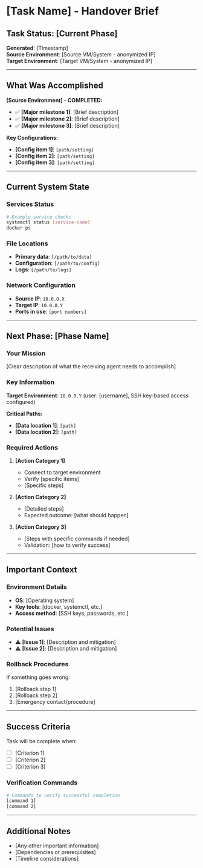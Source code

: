 # [Task Name] - Handover Brief

## Task Status: [Current Phase] 

**Generated**: [Timestamp]  
**Source Environment**: [Source VM/System - anonymized IP]  
**Target Environment**: [Target VM/System - anonymized IP]  

---

## What Was Accomplished

**[Source Environment] - COMPLETED:**
- ✅ **[Major milestone 1]**: [Brief description]
- ✅ **[Major milestone 2]**: [Brief description]
- ✅ **[Major milestone 3]**: [Brief description]

**Key Configurations:**
- **[Config item 1]**: `[path/setting]`
- **[Config item 2]**: `[path/setting]`
- **[Config item 3]**: `[path/setting]`

---

## Current System State

### Services Status
```bash
# Example service checks
systemctl status [service-name]
docker ps
```

### File Locations
- **Primary data**: `[/path/to/data]`
- **Configuration**: `[/path/to/config]`
- **Logs**: `[/path/to/logs]`

### Network Configuration
- **Source IP**: `10.0.0.X`
- **Target IP**: `10.0.0.Y`
- **Ports in use**: `[port numbers]`

---

## Next Phase: [Phase Name]

### Your Mission
[Clear description of what the receiving agent needs to accomplish]

### Key Information

**Target Environment**: `10.0.0.Y` (user: [username], SSH key-based access configured)

**Critical Paths:**
- **[Data location 1]**: `[path]`
- **[Data location 2]**: `[path]`

### Required Actions

1. **[Action Category 1]**
   - Connect to target environment
   - Verify [specific items]
   - [Specific steps]

2. **[Action Category 2]**
   - [Detailed steps]
   - Expected outcome: [what should happen]

3. **[Action Category 3]**
   - [Steps with specific commands if needed]
   - Validation: [how to verify success]

---

## Important Context

### Environment Details
- **OS**: [Operating system]
- **Key tools**: [docker, systemctl, etc.]
- **Access method**: [SSH keys, passwords, etc.]

### Potential Issues
- ⚠️ **[Issue 1]**: [Description and mitigation]
- ⚠️ **[Issue 2]**: [Description and mitigation]

### Rollback Procedures
If something goes wrong:
1. [Rollback step 1]
2. [Rollback step 2]
3. [Emergency contact/procedure]

---

## Success Criteria

Task will be complete when:
- [ ] [Criterion 1]
- [ ] [Criterion 2]
- [ ] [Criterion 3]

### Verification Commands
```bash
# Commands to verify successful completion
[command 1]
[command 2]
```

---

## Additional Notes

- [Any other important information]
- [Dependencies or prerequisites]
- [Timeline considerations]
